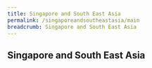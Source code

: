 ```yaml
---
title: Singapore and South East Asia
permalink: /singaporeandsoutheastasia/main
breadcrumb: Singapore and South East Asia
---
```


## **Singapore and South East Asia**